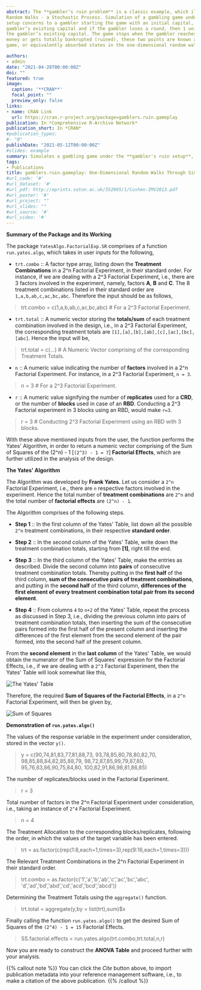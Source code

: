 ```yaml
---
abstract: The **gambler’s ruin problem** is a classic example, which illustrates the application of one-dimensional
Random Walks - a Stochastic Process. Simulation of a gambling game under the gambler’s ruin
setup concerns to a gambler starting the game with an initial capital, where the probability of winning a particular round is ’p’. If the gambler wins the round, then 1 unit of money is added to the
gambler’s existing capital and if the gambler loses a round, then 1 unit of money is deducted from
the gambler’s existing capital. The game stops when the gambler reaches his desired amount of
money or gets totally bankrupted (ruined), these two points are known as the absorbed states of the
game, or equivalently absorbed states in the one-dimensional random walk.

authors:
- admin
date: "2021-04-28T00:00:00Z"
doi: ""
featured: true
image:
  caption: '**CRAN**'
  focal_point: ""
  preview_only: false
links:
- name: CRAN Link
  url: https://cran.r-project.org/package=gamblers.ruin.gameplay
publication: In *Comprehensive R-Archive Network*
publication_short: In *CRAN*
#publication_types:
#- "0"
publishDate: "2021-05-12T00:00:00Z"
#slides: example
summary: Simulates a gambling game under the **gambler's ruin setup**, after asking for the `money you have` and the `money you want to win`, along with your `win probability` in each round of the game.
tags:
- Publications
title: gamblers.ruin.gameplay: One-Dimensional Random Walks Through Simulation of the Gambler's Ruin Problem
#url_code: '#'
#url_dataset: '#'
#url_pdf: http://eprints.soton.ac.uk/352095/1/Cushen-IMV2013.pdf
#url_poster: '#'
#url_project: ""
#url_slides: ""
#url_source: '#'
#url_video: '#'
---
```


**Summary of the Package and its Working** 

The package `YatesAlgo.FactorialExp.SR` comprises of a function `run.yates.algo`, which takes in user inputs for the following, 

* `trt.combo` :: A factor type array, listing down the **Treatment Combinations** in a 2^n Factorial Experiment, in their standard order. For instance, if we are dealing with a 2^3 Factorial Experiment, i.e., there are 3 factors involved in the experiment, namely, factors **A**, **B** and **C**. The 8 treatment combinations listed in their standard order are `1,a,b,ab,c,ac,bc,abc`. Therefore the input should be as follows,

> trt.combo = c(1,a,b,ab,c,ac,bc,abc) # For a 2^3 Factorial Experiment.

* `trt.total` :: A numeric vector storing the **totals/sum** of each treatment combination involved in the design, i.e., in a 2^3 Factorial Experiment, the corresponding treatment totals are `[1],[a],[b],[ab],[c],[ac],[bc],[abc]`. Hence the input will be, 

> trt.total = c(...) # A Numeric Vector comprising of the corresponding Treatment Totals.

* `n` :: A numeric value indicating the number of **factors** involved in a 2^n Factorial Experiment. For instance, in a 2^3 Factorial Experiment, `n = 3`.

> n = 3 # For a 2^3 Factorial Experiment.

* `r` :: A numeric value signifying the number of **replicates** used for a **CRD**, or the number of **blocks** used in case of an **RBD**. Conducting a 2^3 Factorial experiment in 3 blocks using an RBD, would make `r=3`.

> r = 3 # Conducting 2^3 Factorial Experiment using an RBD with 3 blocks.

With these above mentioned inputs from the user, the function performs the Yates' Algorithm, in order to return a numeric vector comprising of the Sum of Squares of the (2^n) - 1 [`(2^3) - 1 = 7`] **Factorial Effects**, which are further utilized in the analysis of the design.

**The Yates' Algorithm**

The Algorithm was developed by **Frank Yates**. Let us consider a `2^n` Factorial Experiment, i.e., there are `n` respective factors involved in the experiment. Hence the total number of **treatment combinations** are `2^n` and the total number of **factorial effects** are `(2^n) - 1`.

The Algorithm comprises of the following steps.

* **Step 1** :: In the first column of the Yates' Table, list down all the possible `2^n` treatment combinations, in their respective **standard order**.

* **Step 2** :: In the second column of the Yates' Table, write down the treatment combination totals, starting from **[1]**, right till the end.

* **Step 3** :: In the third column of the Yates' Table, make the entries as described.
Divide the second column into **pairs** of consecutive treatment combination totals. Thereby putting in the **first half** of the third column, **sum of the consecutive pairs of treatment combinations**, and putting in the **second half** of the third column, **differences of the first element of every treatment combination total pair from its second element**.

* **Step 4** :: From columns `4` to `n+2` of the Yates' Table, repeat the process as discussed in Step 3, i.e., dividing the previous column into pairs of treatment combination totals, then inserting the sum of the consecutive pairs formed into the first half of the present column and inserting the differences of the first element from the second element of the pair formed, into the second half of the present column.

From the **second element** in the **last column** of the Yates' Table, we would obtain the numerator of the Sum of Squares' expression for the Factorial Effects, i.e., if we are dealing with a `2^3` Factorial Experiment, then the Yates' Table will look somewhat like this,

![The Yates' Table](YatesTable.JPG)

Therefore, the required **Sum of Squares of the Factorial Effects**, in a `2^n` Factorial Experiment, will then be given by,

![Sum of Squares](SS.JPG)

**Demonstration of `run.yates.algo()`**

The values of the response variable in the experiment under consideration, stored in the vector `y()`.

> y = c(90,74,81,83,77,81,88,73,
93,78,85,80,78,80,82,70,
98,85,88,84,82,85,88,79,
98,72,87,85,99,79,87,80,
95,76,83,86,90,75,84,80,
100,82,91,86,98,81,86,85)

The number of replicates/blocks used in the Factorial Experiment.

> r = 3

Total number of factors in the 2^n Factorial Experiment under consideration, i.e., taking an instance of `2^4` Factorial Experiment.

> n = 4

The Treatment Allocation to the corresponding blocks/replicates, following the order, in which the values of the target variable has been entered. 

> trt = as.factor(c(rep(1:8,each=1,times=3),rep(9:16,each=1,times=3)))

The Relevant Treatment Combinations in the 2^n Factorial Experiment in their standard order.

> trt.combo = as.factor(c('1','a','b','ab','c','ac','bc','abc',
                       'd','ad','bd','abd','cd','acd','bcd','abcd'))

Determining the Treatment Totals using the `aggregate()` function.

> trt.total = aggregate(y,by = list(trt),sum)$x

Finally calling the function `run.yates.algo()` to get the desired Sum of Squares of the `(2^4) - 1 = 15` Factorial Effects.

> SS.factorial.effects = run.yates.algo(trt.combo,trt.total,n,r)

Now you are ready to construct the **ANOVA Table** and proceed further with your analysis.  


{{% callout note %}}
You can click the *Cite* button above, to import publication metadata into your reference management software, i.e., to make a citation of the above publication.
{{% /callout %}}

